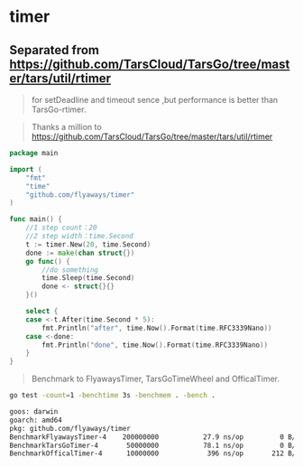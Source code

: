 # timer

## Separated from https://github.com/TarsCloud/TarsGo/tree/master/tars/util/rtimer

> for setDeadline and timeout sence ,but performance is better than TarsGo-rtimer.

> Thanks a million to https://github.com/TarsCloud/TarsGo/tree/master/tars/util/rtimer

```go
package main

import (
	"fmt"
	"time"
	"github.com/flyaways/timer"
)

func main() {
	//1 step count：20
	//2 step width：time.Second
	t := timer.New(20, time.Second)
	done := make(chan struct{})
	go func() {
		//do something
		time.Sleep(time.Second)
		done <- struct{}{}
	}()

	select {
	case <-t.After(time.Second * 5):
		fmt.Println("after", time.Now().Format(time.RFC3339Nano))
	case <-done:
		fmt.Println("done", time.Now().Format(time.RFC3339Nano))
	}
}
```

> Benchmark to FlyawaysTimer, TarsGoTimeWheel and OfficalTimer.


```sh
go test -count=1 -benchtime 3s -benchmem . -bench .

goos: darwin
goarch: amd64
pkg: github.com/flyaways/timer
BenchmarkFlyawaysTimer-4   	200000000	        27.9 ns/op	       0 B/op	       0 allocs/op
BenchmarkTarsGoTimer-4     	 50000000	        78.1 ns/op	       0 B/op	       0 allocs/op
BenchmarkOfficalTimer-4    	 10000000	         396 ns/op	     212 B/op	       3 allocs/op
```
